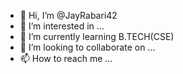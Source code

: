 - 👋 Hi, I’m @JayRabari42
- 👀 I’m interested in ...
- 🌱 I’m currently learning B.TECH(CSE)
- 💞️ I’m looking to collaborate on ...
- 📫 How to reach me ...

<!---
JayRabari42/JayRabari42 is a ✨ special ✨ repository because its `README.md` (this file) appears on your GitHub profile.
You can click the Preview link to take a look at your changes.
--->
